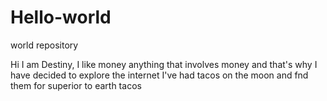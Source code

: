 # Hello-world

world repository

Hi I am Destiny, I like money anything that involves money and that's why I have decided to explore the internet
I've had tacos on the moon and fnd them for superior to earth tacos

